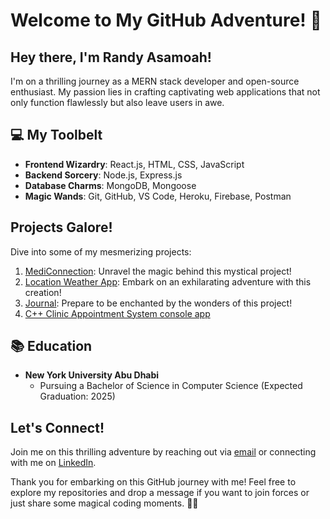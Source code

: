# Welcome to My GitHub Adventure! 🎉

## Hey there, I'm Randy Asamoah!

I'm on a thrilling journey as a MERN stack developer and open-source enthusiast. My passion lies in crafting captivating web applications that not only function flawlessly but also leave users in awe.

## 💻 My Toolbelt

- **Frontend Wizardry**: React.js, HTML, CSS, JavaScript
- **Backend Sorcery**: Node.js, Express.js
- **Database Charms**: MongoDB, Mongoose
- **Magic Wands**: Git, GitHub, VS Code, Heroku, Firebase, Postman

## Projects Galore!

Dive into some of my mesmerizing projects:
1. [MediConnection](https://github.com/Cyber-ray2005/MediConnection): Unravel the magic behind this mystical project!
2. [Location Weather App](https://github.com/Cyber-ray2005/LocationWeatherApp): Embark on an exhilarating adventure with this creation!
3. [Journal](https://github.com/Cyber-ray2005/Journal): Prepare to be enchanted by the wonders of this project!
4. [C++ Clinic Appointment System console app](https://github.com/Cyber-ray2005/clinicAppointmentSystem)

## 📚 Education

- **New York University Abu Dhabi**
  - Pursuing a Bachelor of Science in Computer Science (Expected Graduation: 2025)

## Let's Connect!

Join me on this thrilling adventure by reaching out via [email](mailto:randy.asamoah2003@gmail.com) or connecting with me on [LinkedIn](https://www.linkedin.com/in/randy-yeboah-a3695421a).

Thank you for embarking on this GitHub journey with me! Feel free to explore my repositories and drop a message if you want to join forces or just share some magical coding moments. 🚀✨
